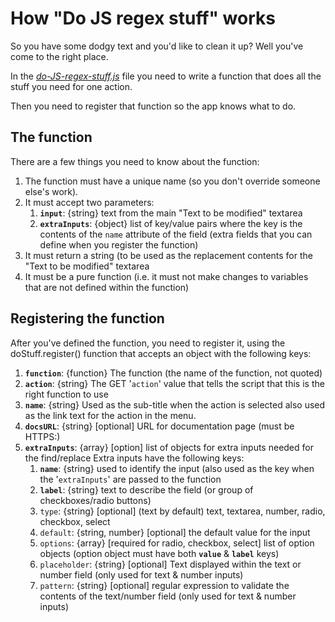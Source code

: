 # How "Do JS regex stuff" works

So you have some dodgy text and you'd like to clean it up? Well you've come to the right place.

In the _[do-JS-regex-stuff.js](js/do-JS-regex-stuff.js)_ file you need to write a function that does all the stuff you need for one action.

Then you need to register that function so the app knows what to do.

## The function

There are a few things you need to know about the function:

1. The function must have a unique name (so you don't override someone else's work).
2. It must accept two parameters:
   1. __`input`__: {string} text from the main "Text to be modified" textarea
   2. __`extraInputs`__: {object} list of key/value pairs where the key is the contents of the `name` attribute of the field
        (extra fields that you can define when you register the function)
3. It must return a string (to be used as the replacement contents for the "Text to be modified" textarea
4. It must be a pure function (i.e. it must not make changes to variables that are not defined within the function)

## Registering the function

After you've defined the function, you need to register it, using the doStuff.register() function that accepts an object with the following keys:

1. __`function`__: {function} The function (the name of the function, not quoted)
2. __`action`__: {string} The GET '`action`' value that tells the script that this is the right function to use
3. __`name`__: {string} Used as the sub-title when the action is selected also used as the link text for the action in the menu.
4. __`docsURL`__: {string} [optional] URL for documentation page (must be HTTPS:)
5. __`extraInputs`__: {array} [option] list of objects for extra inputs needed for the find/replace
    Extra inputs have the following keys:
   1. __`name`__: {string}
      used to identify the input (also used as the key when the '`extraInputs`' are passed to the function
   2. __`label`__: {string}
        text to describe the field (or group of checkboxes/radio buttons)
   3. `type`: {string} [optional] (text by default)
        text, textarea, number, radio, checkbox, select
   4. `default`: {string, number} [optional]
        the default value for the input
   5. `options`: {array} [required for radio, checkbox, select]
        list of option objects (option object must have both __`value`__ & __`label`__ keys)
   6. `placeholder`: {string} [optional]
        Text displayed within the text or number field
        (only used for text & number inputs)
   7. `pattern`: {string} [optional]
        regular expression to validate the contents of the text/number field
        (only used for text & number inputs)

